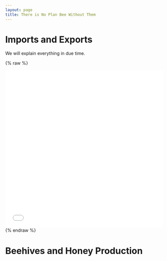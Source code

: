 ```yaml
---
layout: page
title: There is No Plan Bee Without Them
---
```


# Imports and Exports

We will explain everything in due time.

{% raw %}
<iframe frameborder="no" border="0" marginwidth="0" marginheight="0" width="500" height="500" src="dist/main/html/honey_graph.html"></iframe>
{% endraw %}

# Beehives and Honey Production
